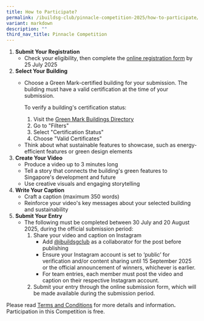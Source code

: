 ```yaml
---
title: How to Participate?
permalink: /ibuildsg-club/pinnacle-competition-2025/how-to-participate/
variant: markdown
description: ""
third_nav_title: Pinnacle Competition
---
```

<ol>
	<li><strong>Submit Your Registration</strong>
		<ul>
			<li>Check your eligibility, then complete the <a target="_blank" rel="noopener noreferrer nofollow" href="https://form.gov.sg/6858f64bf7482ad8c47bc435">online registration form</a> by 25 July 2025</li>
		</ul>
	</li>
	<li><strong>Select Your Building</strong>
		<ul>
			<li>
				<p>Choose a Green Mark-certified building for your submission. The building must have a valid certification at the time of your submission.</p>
				<p>To verify a building's certification status:</p>
				<ol>
					<li>Visit the <a target="_blank" rel="noopener noreferrer nofollow" href="https://sleb.sg/Building/GreenMarkBuildingsDirectory">Green Mark Buildings Directory</a></li>
					<li>Go to "Filters"</li>
					<li>Select "Certification Status"</li>
					<li>Choose "Valid Certificates"</li>
				</ol>
			</li>
			<li>Think about what sustainable features to showcase, such as energy-efficient features or green design elements</li>
		</ul>
	</li>
	<li><strong>Create Your Video</strong>
		<ul>
			<li>Produce a video up to 3 minutes long</li>
			<li>Tell a story that connects the building's green features to Singapore's development and future</li>
			<li>Use creative visuals and engaging storytelling</li>
		</ul>
	</li>
	<li><strong>Write Your Caption</strong>
		<ul>
			<li>Craft a caption (maximum 350 words)</li>
			<li>Reinforce your video's key messages about your selected building and sustainability</li>
		</ul>
	</li>
	<li><strong>Submit Your Entry</strong>
		<ul>
			<li>The following must be completed between 30 July and 20 August 2025, during the official submission period:
				<ol>
					<li>Share your video and caption on Instagram
						<ul>
							<li>Add <a target="_blank" rel="noopener noreferrer nofollow" href="https://www.instagram.com/ibuildsgclub/">@ibuildsgclub</a> as a collaborator for the post before publishing</li>
							<li>Ensure your Instagram account is set to ‘public’ for verification and/or content sharing until 15 September 2025 or the official announcement of winners, whichever is earlier.</li>
							<li>For team entries, each member must post the video and caption on their respective Instagram account.</li>
						</ul>
					</li>
					<li>Submit your entry through the online submission form, which will be made available during the submission period.</li>
				</ol>
			</li>
		</ul>
	</li>
</ol>

<p>Please read <a target="_blank" rel="noopener noreferrer nofollow" href="/files/The_iBuildSG_Club_Pinnacle_Competition_2025_Terms_and_Conditions.pdf">Terms and Conditions</a> for more details and information<strong>. </strong>Participation in this Competition is free.</p>
